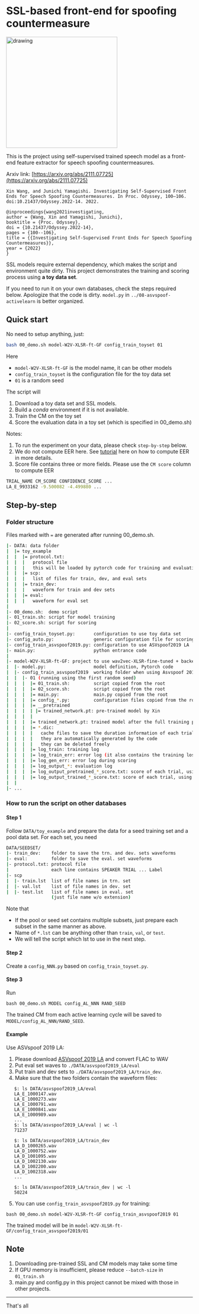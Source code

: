 # SSL-based front-end for spoofing countermeasure




<img src="https://pbs.twimg.com/media/FEc07JGacAA2kfc?format=png&name=small" alt="drawing" width="300"/>


This is the project using self-supervised trained speech model as a front-end feature extractor for speech spoofing countermeasures. 

Arxiv link: [https://arxiv.org/abs/2111.07725](https://arxiv.org/abs/2111.07725)

```
Xin Wang, and Junichi Yamagishi. Investigating Self-Supervised Front Ends for Speech Spoofing Countermeasures. In Proc. Odyssey, 100–106. doi:10.21437/Odyssey.2022-14. 2022.

@inproceedings{wang2021investigating,
author = {Wang, Xin and Yamagishi, Junichi},
booktitle = {Proc. Odyssey},
doi = {10.21437/Odyssey.2022-14},
pages = {100--106},
title = {{Investigating Self-Supervised Front Ends for Speech Spoofing Countermeasures}},
year = {2022}
}
```

SSL models require external dependency, which makes the script and environment quite dirty. This project demonstrates the training and scoring process using **a toy data set**.

If you need to run it on your own databases, check the steps required below. 
Apologize that the code is dirty. `model.py` in `../08-asvspoof-activelearn` is better organized. 


## Quick start

No need to setup anything, just:
```sh
bash 00_demo.sh model-W2V-XLSR-ft-GF config_train_toyset 01
```

Here
* `model-W2V-XLSR-ft-GF` is the model name, it can be other models
* `config_train_toyset` is  the configuration file for the toy data set
* `01` is a random seed

The script will
1. Download a toy data set and SSL models.
2. Build a *conda* environment if it is not available.
3. Train the CM on the toy set
4. Score the evaluation data in a toy set (which is specified in 00_demo.sh)

Notes:
1. To run the experiment on your data, please check `step-by-step` below.
2. We do not compute EER here. See [tutorial](../../tutorials/b2_anti_spoofing) here on how to compute EER in more details.
3. Score file contains three or more fields. Please use the `CM score` column to compute EER
```sh
TRIAL_NAME CM_SCORE CONFIDENCE_SCORE ...
LA_E_9933162 -9.500082 -4.499880 ...
```

## Step-by-step

### Folder structure

Files marked with `=` are generated after running 00_demo.sh.

```sh
|- DATA: data folder 
|  |= toy_example
|  |  |= protocol.txt: 
|  |  |   protocol file
|  |  |   this will be loaded by pytorch code for training and evaluation
|  |  |= scp: 
|  |  |   list of files for train, dev, and eval sets
|  |  |= train_dev: 
|  |  |   waveform for train and dev sets   
|  |  |= eval: 
|  |  |   waveform for eval set   
|
|- 00_demo.sh:  demo script
|- 01_train.sh: script for model training
|- 02_score.sh: script for scoring 
|
|- config_train_toyset.py:       configuration to use toy data set
|- config_auto.py:               generic configuration file for scoring
|- config_train_asvspoof2019.py: configuration to use ASVspoof2019 LA
|- main.py:                      python entrance code 
|
|- model-W2V-XLSR-ft-GF: project to use wav2vec-XLSR-fine-tuned + backend GF
|  |- model.py:                  model definition, Pytorch code
|  |- config_train_asvspoof2019  working folder when using Asvspoof 2019 training data
|  |  |- 01 (running using the first random seed)
|  |  |  |= 01_train.sh:         script copied from the root
|  |  |  |= 02_score.sh:         script copied from the root
|  |  |  |= main.py:             main.py copied from the root
|  |  |  |= config_*.py:         configuration files copied from the root
|  |  |  |= __pretrained
|  |  |  | |= trained_network.pt: pre-trained model by Xin
|  |  |  |
|  |  |  |= trained_network.pt: trained model after the full training process
|  |  |  |= *.dic: 
|  |  |  |   cache files to save the duration information of each trial
|  |  |  |   they are automatically generated by the code
|  |  |  |   they can be deleted freely
|  |  |  |= log_train: training log
|  |  |  |= log_train_err: error log (it also contains the training loss of each trial)
|  |  |  |= log_gen_err: error log during scoring
|  |  |  |= log_output_*: evaluation log
|  |  |  |= log_output_pretrained_*_score.txt: score of each trial, using pre-trained models
|  |  |  |= log_output_trained_*_score.txt: score of each trial, using newly trained models
|  | 
|- ...
```


### How to run the script on other databases

#### Step 1
Follow `DATA/toy_example` and prepare the data for a seed training set and a pool data set.  For each set, you need

```sh
DATA/SEEDSET/
|- train_dev:    folder to save the trn. and dev. sets waveforms
|- eval:         folder to save the eval. set waveforms 
|- protocol.txt: protocol file
|                each line contains SPEAKER TRIAL ... Label
|- scp
|  |- train.lst  list of file names in trn. set 
|  |- val.lst    list of file names in dev. set 
|  |- test.lst   list of file names in eval. set
                 (just file name w/o extension)
```
Note that
* If the pool or seed set contains multiple subsets, just prepare each subset in the same manner as above. 
* Name of `*.lst` can be anything other than `train`, `val`, or `test`.
* We will tell the script which lst to use in the next step.


   
#### Step 2
Create a `config_NNN.py` based on `config_train_toyset.py`. 

#### Step 3
Run 
```
bash 00_demo.sh MODEL config_AL_NNN RAND_SEED
```

The trained CM from each active learning cycle will be saved to `MODEL/config_AL_NNN/RAND_SEED`. 

#### Example

Use ASVspoof 2019 LA: 
1. Please download [ASVspoof 2019 LA](https://doi.org/10.7488/ds/2555) and convert FLAC to WAV
2. Put eval set waves to `./DATA/asvspoof2019_LA/eval`
3. Put train and dev sets to `./DATA/asvspoof2019_LA/train_dev`. 
4. Make sure that the two folders contain the waveform files: 
```
   $: ls DATA/asvspoof2019_LA/eval 
   LA_E_1000147.wav
   LA_E_1000273.wav
   LA_E_1000791.wav
   LA_E_1000841.wav
   LA_E_1000989.wav
   ...
   $: ls DATA/asvspoof2019_LA/eval | wc -l
   71237

   $: ls DATA/asvspoof2019_LA/train_dev
   LA_D_1000265.wav
   LA_D_1000752.wav
   LA_D_1001095.wav
   LA_D_1002130.wav
   LA_D_1002200.wav
   LA_D_1002318.wav
   ...

   $: ls DATA/asvspoof2019_LA/train_dev | wc -l
   50224
```
5. You can use `config_train_asvspoof2019.py` for training:
```
bash 00_demo.sh model-W2V-XLSR-ft-GF config_train_asvspoof2019 01
```

The trained model will be in `model-W2V-XLSR-ft-GF/config_train_asvspoof2019/01`

## Note
1. Downloading pre-trained SSL and CM models may take some time
2. If GPU memory is insufficient, please reduce `--batch-size` in `01_train.sh`    
3. main.py and config.py in this project cannot be mixed with those in other projects.

---
That's all